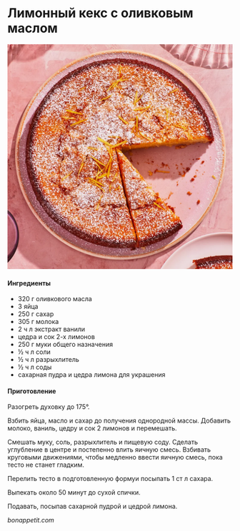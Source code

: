 # Лимонный кекс с оливковым маслом

![Лимонный кекс с оливковым маслом](../../pics/Super-Lemony-Olive-Oil-Cake.webp)

#### Ингредиенты

* 320 г оливкового масла
* 3 яйца
* 250 г сахар
* 305 г молока
* 2 ч л экстракт ванили
* цедра и сок 2-х лимонов
* 250 г муки общего назначения
* ½ ч л соли
* ½ ч л разрыхлитель
* ½ ч л соды
* сахарная пудра и цедра лимона для украшения

#### Приготовление

Разогреть духовку до 175°. 

Взбить яйца, масло и сахар до получения однородной массы. Добавить молоко, ваниль, цедру и сок 2 лимонов и перемешать.

Смешать муку, соль, разрыхлитель и пищевую соду. Сделать углубление в центре и постепенно влить яичную смесь. Взбивать круговыми движениями, чтобы медленно ввести яичную смесь, пока тесто не станет гладким. 

Перелить тесто в подготовленную формуи посыпать 1 ст л сахара.

Выпекать около 50 минут до сухой спички.

Подавать, посыпав сахарной пудрой и цедрой лимона.

*bonappetit.com*

